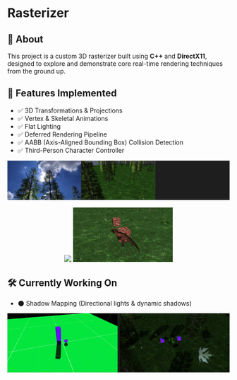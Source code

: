 # Rasterizer

## 📌 About

This project is a custom 3D rasterizer built using **C++** and **DirectX11**, designed to explore and demonstrate core real-time rendering techniques from the ground up.

## 🚀 Features Implemented
- ✅ 3D Transformations & Projections  
- ✅ Vertex & Skeletal Animations  
- ✅ Flat Lighting  
- ✅ Deferred Rendering Pipeline  
- ✅ AABB (Axis-Aligned Bounding Box) Collision Detection  
- ✅ Third-Person Character Controller  

![features](Readme/Image1.png)
<p align="center">
  <img src="Readme/GIF2.gif" width="45%" />
  <img src="Readme/GIF1.gif" width="45%" />
</p>

## 🛠️ Currently Working On
- 🌑 Shadow Mapping (Directional lights & dynamic shadows)

![Sadow](Readme/Image2.png)
